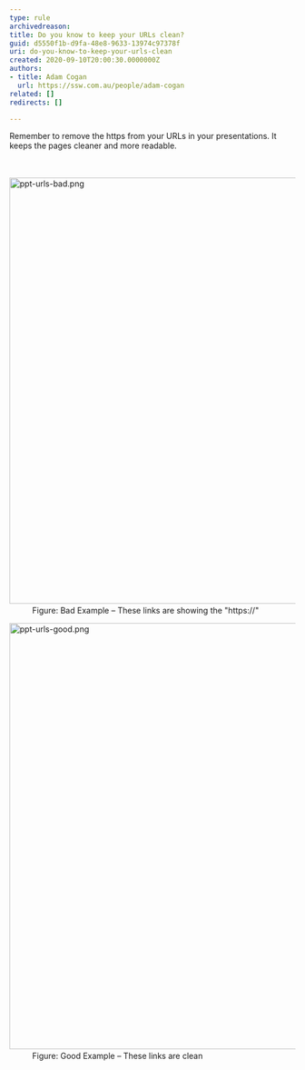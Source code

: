 ```yaml
---
type: rule
archivedreason: 
title: Do you know to keep your URLs clean?
guid: d5550f1b-d9fa-48e8-9633-13974c97378f
uri: do-you-know-to-keep-your-urls-clean
created: 2020-09-10T20:00:30.0000000Z
authors:
- title: Adam Cogan
  url: https://ssw.com.au/people/adam-cogan
related: []
redirects: []

---
```



Remember to remove the https from your URLs in your presentations. It keeps the pages cleaner and more readable.<br>
<br><excerpt class='endintro'></excerpt><br>
<dl class="badImage"><dt>​<img src="/PublishingImages/ppt-urls-bad.png" alt="ppt-urls-bad.png" style="width&#58;750px;" /> </dt><dd>Figure&#58; Bad Example – These links are showing the &quot;https&#58;//&quot;<br></dd></dl><dl class="goodImage"><dt>​<img src="/PublishingImages/ppt-urls-good.png" alt="ppt-urls-good.png" style="width&#58;750px;" /> </dt><dd>Figure&#58; Good Example – These links are clean</dd></dl>


